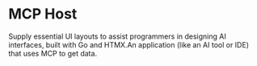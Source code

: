 # MCP Host
Supply essential UI layouts to assist programmers in designing AI interfaces, built with Go and HTMX.An application (like an AI tool or IDE) that uses MCP to get data.

